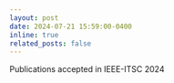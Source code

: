 ```yaml
---
layout: post
date: 2024-07-21 15:59:00-0400
inline: true
related_posts: false
---
```



Publications accepted in IEEE-ITSC 2024

